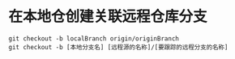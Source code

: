 # 在本地仓创建关联远程仓库分支

```shell
git checkout -b localBranch origin/originBranch
git checkout -b [本地分支名] [远程源的名称]/[要跟踪的远程分支的名称]
```



